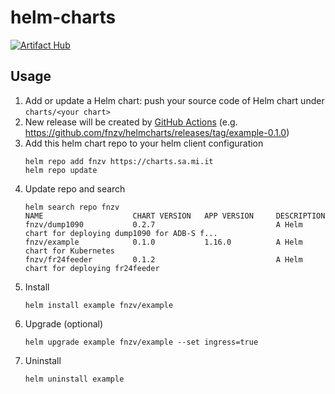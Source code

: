 # helm-charts
[![Artifact Hub](https://img.shields.io/endpoint?url=https://artifacthub.io/badge/repository/fnzv)](https://artifacthub.io/packages/search?repo=fnzv)
## Usage

1. Add or update a Helm chart: push your source code of Helm chart under `charts/<your chart>`
1. New release will be created by [GitHub Actions](https://github.com/fnzv/helmcharts/blob/main/.github/workflows/ci.yaml) (e.g. https://github.com/fnzv/helmcharts/releases/tag/example-0.1.0)
1. Add this helm chart repo to your helm client configuration
    ```
    helm repo add fnzv https://charts.sa.mi.it
    helm repo update
    ```
1. Update repo and search
    ```
    helm search repo fnzv
    NAME                    CHART VERSION   APP VERSION     DESCRIPTION
    fnzv/dump1090           0.2.7                           A Helm chart for deploying dump1090 for ADB-S f...
    fnzv/example            0.1.0           1.16.0          A Helm chart for Kubernetes
    fnzv/fr24feeder         0.1.2                           A Helm chart for deploying fr24feeder
    ```
1. Install
    ```
    helm install example fnzv/example 
    ```
1. Upgrade (optional)
    ```
    helm upgrade example fnzv/example --set ingress=true
    ```
1. Uninstall
    ```
    helm uninstall example
    ```


